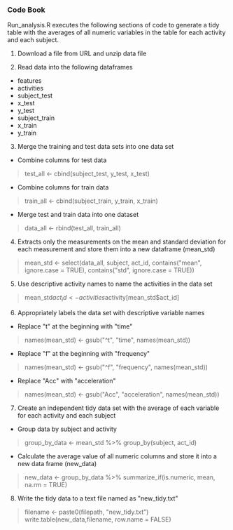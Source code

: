 ### Code Book ###

Run_analysis.R executes the following sections of code to generate a tidy table with the averages of all numeric variables in the table for each activity and each subject. 

1. Download a file from URL and unzip data file

2. Read data into the following dataframes
  - features
  - activities
  - subject_test
  - x_test
  - y_test
  - subject_train
  - x_train
  - y_train

3. Merge the training and test data sets into one data set
  - Combine columns for test data
  > test_all <- cbind(subject_test, y_test, x_test)
  - Combine columns for train data
  > train_all <- cbind(subject_train, y_train, x_train)
  - Merge test and train data into one dataset
  > data_all <- rbind(test_all, train_all)

4. Extracts only the measurements on the mean and standard deviation for each measurement and store them into a new dataframe (mean_std) 
  > mean_std <- select(data_all, subject, act_id, contains("mean", ignore.case = TRUE), contains("std", ignore.case = TRUE))

5. Use descriptive activity names to name the activities in the data set
  > mean_std$act_id <- activities$activity[mean_std$act_id]

6. Appropriately labels the data set with descriptive variable names
  - Replace "t" at the beginning with "time"
  > names(mean_std) <- gsub("^t", "time", names(mean_std))
  - Replace "f" at the beginning with "frequency" 
  > names(mean_std) <- gsub("^f", "frequency", names(mean_std))
  - Replace "Acc" with "acceleration"
  > names(mean_std) <- gsub("Acc", "acceleration", names(mean_std))

7. Create an independent tidy data set with the average of each variable for each activity and each subject
  - Group data by subject and activity
  > group_by_data <- mean_std %>% group_by(subject, act_id)
  - Calculate the average value of all numeric columns and store it into a new data frame (new_data)
  > new_data <- group_by_data %>% summarize_if(is.numeric, mean, na.rm = TRUE) 
      
8. Write the tidy data to a text file named as "new_tidy.txt"
  > filename <- paste0(filepath, "new_tidy.txt")
  > write.table(new_data,filename, row.name = FALSE)


